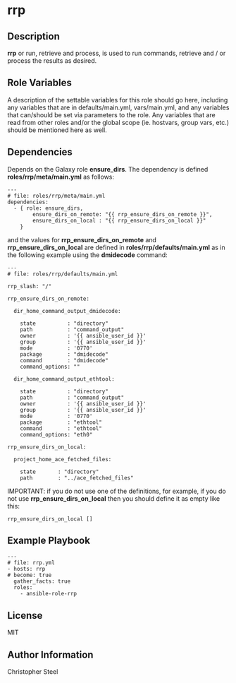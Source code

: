 rrp
===

Description
-----------

**rrp** or run, retrieve and process, is used to run commands, retrieve and / or process the results as desired.

Role Variables
--------------

A description of the settable variables for this role should go here, including any variables that are in defaults/main.yml, vars/main.yml, and any variables that can/should be set via parameters to the role. Any variables that are read from other roles and/or the global scope (ie. hostvars, group vars, etc.) should be mentioned here as well.

Dependencies
------------

Depends on the Galaxy role **ensure_dirs**. The dependency is defined **roles/rrp/meta/main.yml** as follows:

    ---
    # file: roles/rrp/meta/main.yml
    dependencies:
      - { role: ensure_dirs, 
            ensure_dirs_on_remote: "{{ rrp_ensure_dirs_on_remote }}",
            ensure_dirs_on_local : "{{ rrp_ensure_dirs_on_local }}"
        }

and the values for **rrp_ensure_dirs_on_remote** and **rrp_ensure_dirs_on_local** are defined in **roles/rrp/defaults/main.yml** as in the following example using the **dmidecode** command:

    ---
    # file: roles/rrp/defaults/main.yml
    
    rrp_slash: "/"
    
    rrp_ensure_dirs_on_remote:
    
      dir_home_command_output_dmidecode:
    
        state          : "directory"
        path           : "command_output"
        owner          : '{{ ansible_user_id }}'
        group          : '{{ ansible_user_id }}'
        mode           : '0770'
        package        : "dmidecode"
        command        : "dmidecode"
        command_options: ""

      dir_home_command_output_ethtool:

        state          : "directory"
        path           : "command_output"
        owner          : '{{ ansible_user_id }}'
        group          : '{{ ansible_user_id }}'
        mode           : '0770'
        package        : "ethtool"
        command        : "ethtool"
        command_options: "eth0"
    
    rrp_ensure_dirs_on_local:
    
      project_home_ace_fetched_files:
    
        state       : "directory"
        path        : "../ace_fetched_files"

IMPORTANT: if you do not use one of the definitions, for example, if you do not use **rrp_ensure_dirs_on_local** then you should define it as empty like this:

    rrp_ensure_dirs_on_local []

Example Playbook
----------------

    ---
    # file: rrp.yml
    - hosts: rrp
    # become: true
      gather_facts: true
      roles:
        - ansible-role-rrp

License
-------

MIT

Author Information
------------------

Christopher Steel
